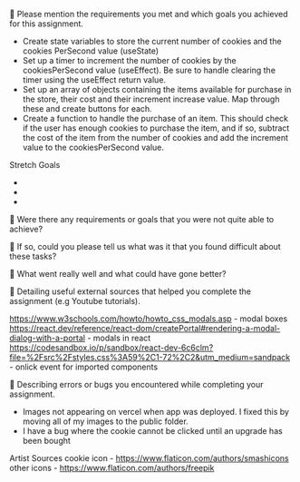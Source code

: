 🎯 Please mention the requirements you met and which goals you achieved for this assignment.

- Create state variables to store the current number of cookies and the cookies PerSecond value (useState)
- Set up a timer to increment the number of cookies by the cookiesPerSecond value (useEffect). Be sure to handle clearing the timer using the useEffect return value.
- Set up an array of objects containing the items available for purchase in the store, their cost and their increment increase value. Map through these and create buttons for each.
- Create a function to handle the purchase of an item. This should check if the user has enough cookies to purchase the item, and if so, subtract the cost of the item from the number of cookies and add the increment value to the cookiesPerSecond value.

Stretch Goals

-
-
-

🎯 Were there any requirements or goals that you were not quite able to achieve?

🎯 If so, could you please tell us what was it that you found difficult about these tasks?

🍪 What went really well and what could have gone better?

🍪 Detailing useful external sources that helped you complete the assignment (e.g Youtube tutorials).

https://www.w3schools.com/howto/howto_css_modals.asp - modal boxes
https://react.dev/reference/react-dom/createPortal#rendering-a-modal-dialog-with-a-portal - modals in react
https://codesandbox.io/p/sandbox/react-dev-6c6clm?file=%2Fsrc%2Fstyles.css%3A59%2C1-72%2C2&utm_medium=sandpack - onlick event for imported components

🍪 Describing errors or bugs you encountered while completing your assignment.

- Images not appearing on vercel when app was deployed. I fixed this by moving all of my images to the public folder.
- I have a bug where the cookie cannot be clicked until an upgrade has been bought

Artist Sources
cookie icon - https://www.flaticon.com/authors/smashicons
other icons - https://www.flaticon.com/authors/freepik
